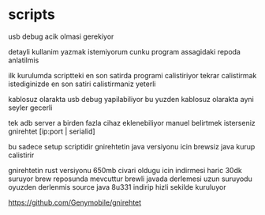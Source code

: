 # scripts

usb debug acik olmasi gerekiyor

detayli kullanim yazmak istemiyorum cunku program assagidaki repoda anlatilmis

ilk kurulumda scriptteki en son satirda programi calistiriyor tekrar calistirmak istediginizde en son satiri calistirmaniz yeterli

kablosuz olarakta usb debug yapilabiliyor bu yuzden kablosuz olarakta ayni seyler gecerli

tek adb server a birden fazla cihaz eklenebiliyor manuel belirtmek isterseniz gnirehtet [ip:port | serialid]

bu sadece setup scriptidir
gnirehtetin java versiyonu icin brewsiz java kurup calistirir

gnirehtetin rust versiyonu 650mb civari oldugu icin indirmesi haric 30dk suruyor brew reposunda mevcuttur
brewli javada derlemesi uzun suruyodu oyuzden derlenmis source java 8u331 indirip hizli sekilde kuruluyor

https://github.com/Genymobile/gnirehtet
